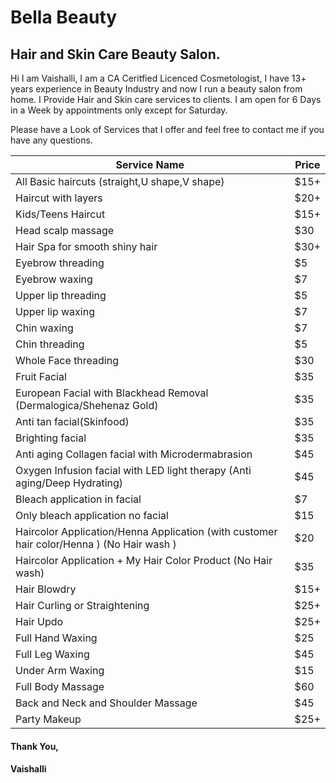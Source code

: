 # Bella Beauty

## Hair and Skin Care Beauty Salon.
Hi I am Vaishalli, I am a CA Ceritfied Licenced Cosmetologist, I have 13+ years experience in Beauty Industry and now I run a beauty salon from home. I Provide Hair and Skin care services to clients. I am open for 6 Days in a Week by appointments only except for Saturday.

Please have a Look of Services that I offer and feel free to contact me if you have any questions.

| Service Name | Price |
| --- | ----------- |
| All Basic haircuts (straight,U shape,V shape) | $15+ |
| Haircut with layers | $20+ |
| Kids/Teens Haircut | $15+ |
| Head scalp massage | $30 |
| Hair Spa for smooth shiny hair | $30+ |
| Eyebrow threading | $5 |
| Eyebrow waxing | $7 |
| Upper lip threading | $5 |
| Upper lip waxing | $7 |
| Chin waxing | $7 |
| Chin threading | $5 |
| Whole Face threading | $30 | 
| Fruit Facial | $35 |
| European Facial with Blackhead Removal (Dermalogica/Shehenaz Gold) | $35 |
| Anti tan facial(Skinfood) | $35 |
| Brighting facial | $35 |
| Anti aging Collagen facial with Microdermabrasion | $45 |
| Oxygen Infusion facial with LED light therapy (Anti aging/Deep Hydrating) | $45 |
| Bleach application in facial | $7 |
| Only bleach application no facial | $15 |
| Haircolor Application/Henna Application (with customer hair color/Henna ) (No Hair wash ) | $20 |
| Haircolor Application + My Hair Color Product (No Hair wash) | $35 |
| Hair Blowdry | $15+ |
| Hair Curling or Straightening | $25+ |
| Hair Updo | $25+ |
| Full Hand Waxing | $25 |
| Full Leg Waxing | $45 |
| Under Arm Waxing | $15 |
| Full Body Massage | $60 |
| Back and Neck and Shoulder Massage | $45 |
| Party Makeup | $25+ |

#### Thank You,
#### Vaishalli
